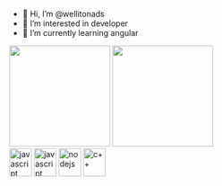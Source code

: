 - 👋 Hi, I’m @wellitonads
- 👀 I’m interested in developer
- 🌱 I’m currently learning angular


<img height="180em" src="https://github-readme-stats.vercel.app/api?username=wellitonads&show_icons=true&theme=tokyonight" style="max-width: 100%;">

<img height="180em" src="https://github-readme-stats.vercel.app/api/top-langs/?username=wellitonads&layout=compact&theme=tokyonight" style="max-width: 100%;">


<div>
<img align="center" alt="javascript" height="50" width="40" src="https://cdn.jsdelivr.net/gh/devicons/devicon/icons/java/java-original.svg" style="max-width: 100%;">

<img align="center" alt="javascript" height="50" width="40" src="https://cdn.jsdelivr.net/gh/devicons/devicon/icons/sql/sql-original.svg" style="max-width: 100%;">


  
            
<img align="center" alt="nodejs" height="50" width="40" src="https://cdn.jsdelivr.net/gh/devicons/devicon/icons/nodejs/nodejs-original-wordmark.svg" style="max-width: 100%;">
 
<img align="center" alt="c++" height="50" width="40" src="https://cdn.jsdelivr.net/gh/devicons/devicon/icons/cplusplus/cplusplus-plain.svg" style="max-width: 100%;">
  
          
          
          
          
